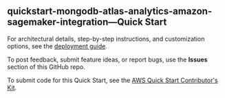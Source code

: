 
## quickstart-mongodb-atlas-analytics-amazon-sagemaker-integration—Quick Start

For architectural details, step-by-step instructions, and customization options, see the [deployment guide](https://aws-quickstart.github.io/quickstart-mongodb-atlas-analytics-amazon-sagemaker-integration/).

To post feedback, submit feature ideas, or report bugs, use the **Issues** section of this GitHub repo. 

To submit code for this Quick Start, see the [AWS Quick Start Contributor's Kit](https://aws-quickstart.github.io/).